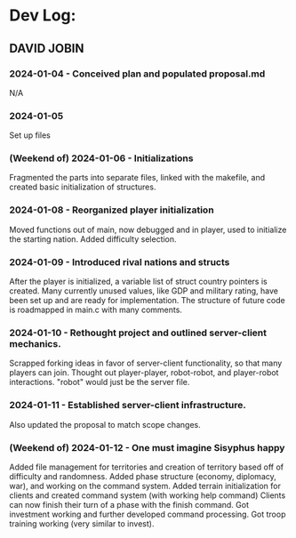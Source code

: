 # Dev Log:

## DAVID JOBIN

### 2024-01-04 - Conceived plan and populated proposal.md
N/A

### 2024-01-05
Set up files

### (Weekend of) 2024-01-06 - Initializations
Fragmented the parts into separate files,
linked with the makefile, and created basic
initialization of structures.

### 2024-01-08 - Reorganized player initialization
Moved functions out of main, now debugged and
in player, used to initialize the starting nation.
Added difficulty selection.

### 2024-01-09 - Introduced rival nations and structs
After the player is initialized, a variable list of
struct country pointers is created. Many currently
unused values, like GDP and military rating, have been
set up and are ready for implementation. The structure
of future code is roadmapped in main.c with many comments.

### 2024-01-10 - Rethought project and outlined server-client mechanics.
Scrapped forking ideas in favor of server-client functionality, so that
many players can join. Thought out player-player, robot-robot, and player-robot
interactions. "robot" would just be the server file.

### 2024-01-11 - Established server-client infrastructure.
Also updated the proposal to match scope changes.

### (Weekend of) 2024-01-12 - One must imagine Sisyphus happy
Added file management for territories and creation of territory based off of
difficulty and randomness. Added phase structure (economy, diplomacy, war), and
working on the command system.
Added terrain initialization for clients and created command system (with working
help command)
Clients can now finish their turn of a phase with the finish command.
Got investment working and further developed command processing.
Got troop training working (very similar to invest).